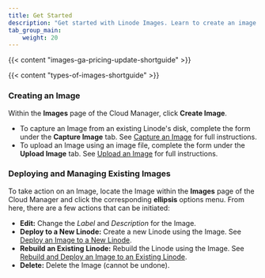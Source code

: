 ```yaml
---
title: Get Started
description: "Get started with Linode Images. Learn to create an image with the Linode Images service."
tab_group_main:
    weight: 20
---
```


{{< content "images-ga-pricing-update-shortguide" >}}

{{< content "types-of-images-shortguide" >}}

### Creating an Image

Within the **Images** page of the Cloud Manager, click **Create Image**.

- To capture an Image from an existing Linode's disk, complete the form under the **Capture Image** tab. See [Capture an Image](/docs/products/tools/images/guides/capture-an-image/) for full instructions.
- To upload an Image using an image file, complete the form under the **Upload Image** tab. See [Upload an Image](/docs/products/tools/images/guides/upload-an-image/) for full instructions.

### Deploying and Managing Existing Images

To take action on an Image, locate the Image within the **Images** page of the Cloud Manager and click the corresponding **ellipsis** options menu. From here, there are a few actions that can be initiated:

- **Edit:** Change the *Label* and *Description* for the Image.
- **Deploy to a New Linode:** Create a new Linode using the Image. See [Deploy an Image to a New Linode](/docs/products/tools/images/guides/deploy-image-to-new-linode/).
- **Rebuild an Existing Linode:** Rebuild the Linode using the Image. See [Rebuild and Deploy an Image to an Existing Linode](/docs/products/tools/images/guides/deploy-image-to-existing-linode/).
- **Delete:** Delete the Image (cannot be undone).

